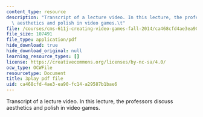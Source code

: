 ```yaml
---
content_type: resource
description: "Transcript of a lecture video. In this lecture, the professors discuss\
  \ aesthetics and polish in video games.\t"
file: /courses/cms-611j-creating-video-games-fall-2014/ca468cfd4ae3ea90fc14a29587b1bae6_0teK9aXB0GI.pdf
file_size: 107491
file_type: application/pdf
hide_download: true
hide_download_original: null
learning_resource_types: []
license: https://creativecommons.org/licenses/by-nc-sa/4.0/
ocw_type: OCWFile
resourcetype: Document
title: 3play pdf file
uid: ca468cfd-4ae3-ea90-fc14-a29587b1bae6
---
```

Transcript of a lecture video. In this lecture, the professors discuss aesthetics and polish in video games.	